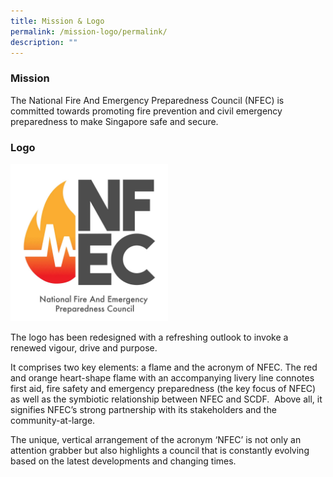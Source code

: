 ```yaml
---
title: Mission & Logo
permalink: /mission-logo/permalink/
description: ""
---
```

### Mission
The National Fire And Emergency Preparedness Council (NFEC) is committed towards promoting fire prevention and civil emergency preparedness to make Singapore safe and secure.<br>

### Logo
<img style="width:50%" src="/images/nfec%20logo%20high%20res.jpg">

The logo has been redesigned with a refreshing outlook to invoke a renewed vigour, drive and purpose.<br>

It comprises two key elements: a flame and the acronym of NFEC. The red and orange heart-shape flame with an accompanying livery line connotes first aid, fire safety and emergency preparedness (the key focus of NFEC) as well as the symbiotic relationship between NFEC and SCDF. &nbsp;Above all, it signifies NFEC’s strong partnership with its stakeholders and the community-at-large.<br>

The unique, vertical arrangement of the acronym ‘NFEC’ is not only an attention grabber but also highlights a council that is constantly evolving based on the latest developments and changing times.<br>